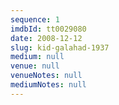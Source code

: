 ```yaml
---
sequence: 1
imdbId: tt0029080
date: 2008-12-12
slug: kid-galahad-1937
medium: null
venue: null
venueNotes: null
mediumNotes: null
---
```


